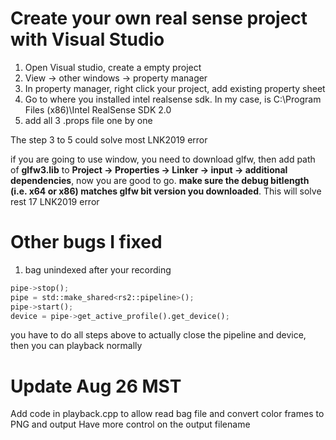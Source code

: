 # Create your own real sense project with Visual Studio
1. Open Visual studio, create a empty project
2. View -> other windows -> property manager
3. In property manager, right click your project, add existing property sheet
4. Go to where you installed intel realsense sdk. In my case, is C:\Program Files (x86)\Intel RealSense SDK 2.0
5. add all 3 .props file one by one

The step 3 to 5 could solve most LNK2019 error

if you are going to use window, you need to download glfw, then add path of **glfw3.lib** to **Project -> Properties -> Linker -> input -> additional dependencies**, now you are good to go. **make sure the debug bitlength (i.e. x64 or x86) matches glfw bit version you downloaded**. This will solve rest 17 LNK2019 error

# Other bugs I fixed
1. bag unindexed
after your recording
```python
pipe->stop();
pipe = std::make_shared<rs2::pipeline>();
pipe->start();
device = pipe->get_active_profile().get_device();
```
you have to do all steps above to actually close the pipeline and device, then you can playback normally

# Update Aug 26 MST
Add code in playback.cpp to allow read bag file and convert color frames to PNG and output
Have more control on the output filename